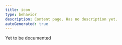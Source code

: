 ```yaml
---
title: icon
type: behavior
description: Content page. Has no description yet.
autoGenerated: true
---
```


Yet to be documented